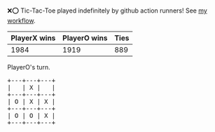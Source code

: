 :x::o: Tic-Tac-Toe played indefinitely by github action runners! See [my workflow](.github/workflows/play.yaml).

|PlayerX wins|PlayerO wins|Ties|
|-|-|-|
|1984|1919|889|

PlayerO's turn.

<pre>
+---+---+---+
|   | X |   |
+---+---+---+
| O | X | X |
+---+---+---+
| O | O | X |
+---+---+---+
</pre>